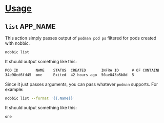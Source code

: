 [Usage](../Usage.markdown)
==========================

## `list` APP_NAME

This action simply passes output of `podman pod ps` filtered for pods created with nobbic.

```sh
nobbic list
```

It should output something like this:

```txt
POD ID        NAME    STATUS  CREATED       INFRA ID      # OF CONTAINERS
34e98ed6fd45  one     Exited  42 hours ago  50ae843b5b8d  5
```

Since it just passes arguments, you can pass whatever `podman` supports. For example:

```sh
nobbic list --format '{{.Name}}'
```

It should output something like this:

```txt
one
```